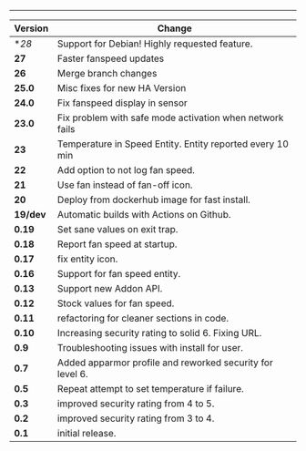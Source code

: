 ---

| Version    | Change                                                    |
| ---------- | --------------------------------------------------------- |
| **28*      | Support for Debian!  Highly requested feature.            |
| **27**     | Faster fanspeed updates                                   |
| **26**     | Merge branch changes                                      |
| **25.0**   | Misc fixes for new HA Version                             |
| **24.0**   | Fix fanspeed display in sensor                            |
| **23.0**   | Fix problem with safe mode activation when network fails  |
| **23**     | Temperature in Speed Entity. Entity reported every 10 min |
| **22**     | Add option to not log fan speed.                          |
| **21**     | Use fan instead of fan-off icon.                          |
| **20**     | Deploy from dockerhub image for fast install.             |
| **19/dev** | Automatic builds with Actions on Github.                  |
| **0.19**   | Set sane values on exit trap.                             |
| **0.18**   | Report fan speed at startup.                              |
| **0.17**   | fix entity icon.                                          |
| **0.16**   | Support for fan speed entity.                             |
| **0.13**   | Support new Addon API.                                    |
| **0.12**   | Stock values for fan speed.                               |
| **0.11**   | refactoring for cleaner sections in code.                 |
| **0.10**   | Increasing security rating to solid 6. Fixing URL.        |
| **0.9**    | Troubleshooting issues with install for user.             |
| **0.7**    | Added apparmor profile and reworked security for level 6. |
| **0.5**    | Repeat attempt to set temperature if failure.             |
| **0.3**    | improved security rating from 4 to 5.                     |
| **0.2**    | improved security rating from 3 to 4.                     |
| **0.1**    | initial release.                                          |

